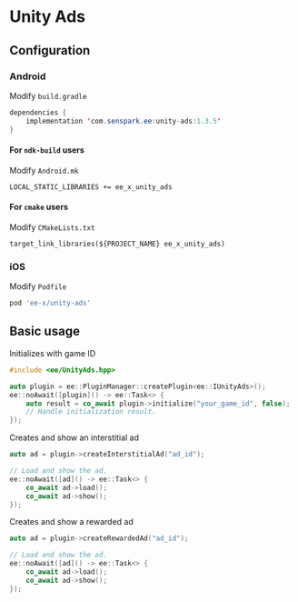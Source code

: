 # Unity Ads
## Configuration
### Android
Modify `build.gradle`
```java
dependencies {
    implementation 'com.senspark.ee:unity-ads:1.3.5'
}
```

#### For `ndk-build` users
Modify `Android.mk`
```
LOCAL_STATIC_LIBRARIES += ee_x_unity_ads
```

#### For `cmake` users
Modify `CMakeLists.txt`
```
target_link_libraries(${PROJECT_NAME} ee_x_unity_ads)
```

### iOS
Modify `Podfile`
```ruby
pod 'ee-x/unity-ads'
```

## Basic usage
Initializes with game ID
```cpp
#include <ee/UnityAds.hpp>

auto plugin = ee::PluginManager::createPlugin<ee::IUnityAds>();
ee::noAwait([plugin]() -> ee::Task<> {
    auto result = co_await plugin->initialize("your_game_id", false);
    // Handle initialization result.
});
```

Creates and show an interstitial ad
```cpp
auto ad = plugin->createInterstitialAd("ad_id");

// Load and show the ad.
ee::noAwait([ad]() -> ee::Task<> {
    co_await ad->load();
    co_await ad->show();
});
```

Creates and show a rewarded ad
```cpp
auto ad = plugin->createRewardedAd("ad_id");

// Load and show the ad.
ee::noAwait([ad]() -> ee::Task<> {
    co_await ad->load();
    co_await ad->show();
});
```
